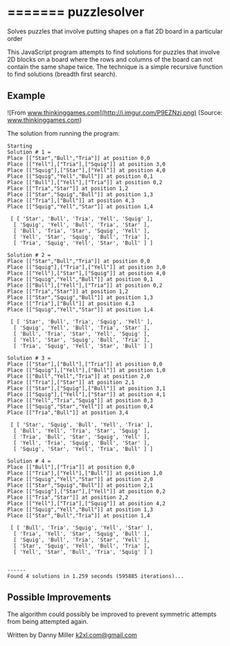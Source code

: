 =======
puzzlesolver
============

Solves puzzles that involve putting shapes on a flat 2D board in a particular order

This JavaScript program attempts to find solutions for puzzles that involve 2D blocks on a board where the rows and columns of the board can not contain the same shape twice. The technique is a simple recursive function to find solutions (breadth first search).

## Example
![From www.thinkinggames.com](http://i.imgur.com/P9EZNzj.png)
(Source: www.thinkinggames.com)

The solution from running the program:
```
Starting
Solution # 1 = 
Place [["Star","Bull","Tria"]] at position 0,0
Place [["Yell"],["Tria"],["Squig"]] at position 3,0
Place [["Squig"],["Star"],["Yell"]] at position 4,0
Place [["Squig","Yell","Bull"]] at position 0,1
Place [["Bull"],["Yell"],["Tria"]] at position 0,2
Place [["Tria","Star"]] at position 1,2
Place [["Star","Squig","Bull"]] at position 1,3
Place [["Tria"],["Bull"]] at position 4,3
Place [["Squig","Yell","Star"]] at position 1,4

 [ [ 'Star', 'Bull', 'Tria', 'Yell', 'Squig' ],
  [ 'Squig', 'Yell', 'Bull', 'Tria', 'Star' ],
  [ 'Bull', 'Tria', 'Star', 'Squig', 'Yell' ],
  [ 'Yell', 'Star', 'Squig', 'Bull', 'Tria' ],
  [ 'Tria', 'Squig', 'Yell', 'Star', 'Bull' ] ] 

Solution # 2 = 
Place [["Star","Bull","Tria"]] at position 0,0
Place [["Squig"],["Tria"],["Yell"]] at position 3,0
Place [["Yell"],["Star"],["Squig"]] at position 4,0
Place [["Squig","Yell","Bull"]] at position 0,1
Place [["Bull"],["Yell"],["Tria"]] at position 0,2
Place [["Tria","Star"]] at position 1,2
Place [["Star","Squig","Bull"]] at position 1,3
Place [["Tria"],["Bull"]] at position 4,3
Place [["Squig","Yell","Star"]] at position 1,4

 [ [ 'Star', 'Bull', 'Tria', 'Squig', 'Yell' ],
  [ 'Squig', 'Yell', 'Bull', 'Tria', 'Star' ],
  [ 'Bull', 'Tria', 'Star', 'Yell', 'Squig' ],
  [ 'Yell', 'Star', 'Squig', 'Bull', 'Tria' ],
  [ 'Tria', 'Squig', 'Yell', 'Star', 'Bull' ] ] 

Solution # 3 = 
Place [["Star"],["Bull"],["Tria"]] at position 0,0
Place [["Squig"],["Yell"],["Bull"]] at position 1,0
Place [["Bull","Yell","Tria"]] at position 2,0
Place [["Tria"],["Star"]] at position 2,1
Place [["Star"],["Squig"],["Bull"]] at position 3,1
Place [["Squig"],["Yell"],["Star"]] at position 4,1
Place [["Yell","Tria","Squig"]] at position 0,3
Place [["Squig","Star","Yell"]] at position 0,4
Place [["Tria","Bull"]] at position 3,4

 [ [ 'Star', 'Squig', 'Bull', 'Yell', 'Tria' ],
  [ 'Bull', 'Yell', 'Tria', 'Star', 'Squig' ],
  [ 'Tria', 'Bull', 'Star', 'Squig', 'Yell' ],
  [ 'Yell', 'Tria', 'Squig', 'Bull', 'Star' ],
  [ 'Squig', 'Star', 'Yell', 'Tria', 'Bull' ] ] 

Solution # 4 = 
Place [["Bull"],["Tria"]] at position 0,0
Place [["Tria"],["Yell"],["Bull"]] at position 1,0
Place [["Squig","Yell","Star"]] at position 2,0
Place [["Star","Squig","Bull"]] at position 2,1
Place [["Squig"],["Star"],["Yell"]] at position 0,2
Place [["Tria","Star"]] at position 2,2
Place [["Yell"],["Tria"],["Squig"]] at position 4,2
Place [["Squig","Yell","Bull"]] at position 1,3
Place [["Star","Bull","Tria"]] at position 1,4

 [ [ 'Bull', 'Tria', 'Squig', 'Yell', 'Star' ],
  [ 'Tria', 'Yell', 'Star', 'Squig', 'Bull' ],
  [ 'Squig', 'Bull', 'Tria', 'Star', 'Yell' ],
  [ 'Star', 'Squig', 'Yell', 'Bull', 'Tria' ],
  [ 'Yell', 'Star', 'Bull', 'Tria', 'Squig' ] ] 


------
Found 4 solutions in 1.259 seconds (595885 iterations)...
```

## Possible Improvements
The algorithm could possibly be improved to prevent symmetric attempts from being attempted again.

Written by Danny Miller k2xl.com@gmail.com

